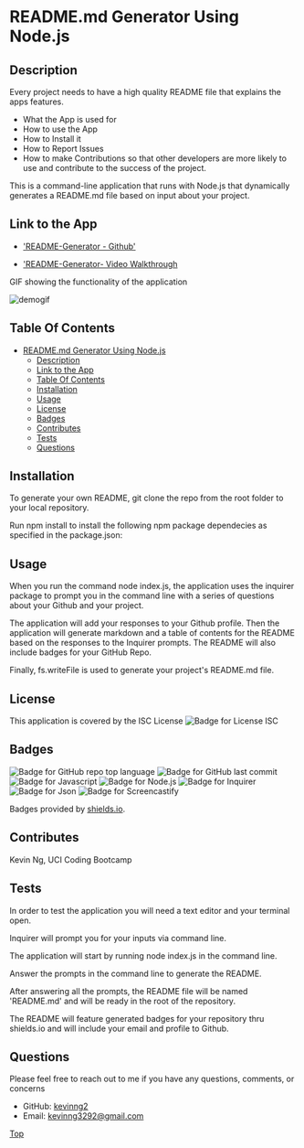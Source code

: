 # README.md Generator Using Node.js

## Description

Every project needs to have a high quality README file that explains the apps features. 
- What the App is used for
- How to use the App
- How to Install it
- How to Report Issues
- How to make Contributions so that other developers are more likely to use and contribute to the success of the project.

This is a command-line application that runs with Node.js that dynamically generates a README.md file based on input about your project. 
## Link to the App
* ['README-Generator - Github'](https://github.com/KevinNg2/README-Generator)

* ['README-Generator- Video Walkthrough](https://drive.google.com/file/d/1hd2DMp9wEENYoGzPqM9zfciesO74mavF/view)

GIF showing the functionality of the application


![demogif](./Develop/files/README%20Generator%20using%20Node.js.gif)




## Table Of Contents

- [README.md Generator Using Node.js](#readmemd-generator-using-nodejs)
  - [Description](#description)
  - [Link to the App](#link-to-the-app)
  - [Table Of Contents](#table-of-contents)
  - [Installation](#installation)
  - [Usage](#usage)
  - [License](#license)
  - [Badges](#badges)
  - [Contributes](#contributes)
  - [Tests](#tests)
  - [Questions](#questions)

## Installation

To generate your own README, git clone the repo from the root folder to your local repository.

Run npm install to install the following npm package dependecies as specified in the package.json:


## Usage
When you run the command node index.js, the application uses the inquirer package to prompt you in the command line with a series of questions about your Github and your project. 

The application will add your responses to your Github profile. Then the application will generate markdown and a table of contents for the README based on the responses to the Inquirer prompts. The README will also include badges for your GitHub Repo.

Finally, fs.writeFile is used to generate your project's README.md file. 

## License
This application is covered by the ISC License
![Badge for License ISC](https://img.shields.io/badge/ISC-License-blue)

## Badges

![Badge for GitHub repo top language](https://img.shields.io/github/languages/top/kevinng2/readmecreator?style=flat&logo=appveyor)
![Badge for GitHub last commit](https://img.shields.io/badge/last%20commit-september%202022-blue)
![Badge for Javascript](https://img.shields.io/badge/-Javascript-yellow)
![Badge for Node.js](https://img.shields.io/badge/-Node.js-yellowgreen)
![Badge for Inquirer](https://img.shields.io/badge/-inquirer-red)
![Badge for Json](https://img.shields.io/badge/-Json-blue)
![Badge for Screencastify](https://camo.githubusercontent.com/d54408ad4380fbd4dac972ca2699da5aec0cfca076470142ab31fdab74c321bb/68747470733a2f2f696d672e736869656c64732e696f2f62616467652f2d73637265656e636173746966792d6c6967687467726579)

Badges provided by [shields.io](https://shields.io/).

## Contributes
Kevin Ng, UCI Coding Bootcamp

## Tests
In order to test the application you will need a text editor and your terminal open.

Inquirer will prompt you for your inputs via command line.

The application will start by running node index.js in the command line. 

Answer the prompts in the command line to generate the README.

After answering all the prompts, the README file will be named 'README.md' and will be ready in the root of the repository.

The README will feature generated badges for your repository thru shields.io and will include your email and profile to Github. 

## Questions
Please feel free to reach out to me if you have any questions, comments, or concerns
- GitHub: [kevinng2](https://github.com/KevinNg2)
- Email: [kevinng3292@gmail.com](mailto:kevinng3292@gmail.com)


[Top](#description)
